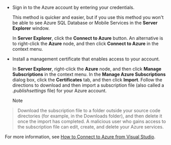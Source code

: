 
* Sign in to the Azure account by entering your credentials.

  This method is quicker and easier, but if you use this method you won't be able to see Azure SQL Database or Mobile Services in the **Server Explorer** window.

  In **Server Explorer**, click the **Connect to Azure** button. An alternative is to right-click the **Azure** node, and then click **Connect to Azure** in the context menu.

* Install a management certificate that enables access to your account.

  In **Server Explorer**, right-click the **Azure** node, and then click **Manage Subscriptions** in the context menu. In the **Manage Azure Subscriptions** dialog box, click the **Certificates** tab, and then click **Import**. Follow the directions to download and then import a subscription file (also called a *.publishsettings* file) for your Azure account.

  > [!NOTE]
> Download the subscription file to a folder outside your source code directories (for example, in the Downloads folder), and then delete it once the import has completed. A malicious user who gains access to the subscription file can edit, create, and delete your Azure services.
> 
> 
  For more information, see [How to Connect to Azure from Visual Studio](http://go.microsoft.com/fwlink/?LinkId=324796).


